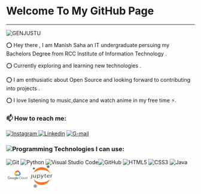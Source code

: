# **Welcome To My GitHub Page** 

---   
   
   ![GENJUSTU](https://user-images.githubusercontent.com/91601706/171492640-46474573-483a-49f2-9d9b-95a261cbac67.gif)

⭕ Hey there ,  I am Manish Saha an IT undergraduate persuing my Bachelors Degree from RCC Institute of Information Technology .

⭕ Currently exploring and learning new technologies .

⭕ I am enthusiatic about Open Source and looking forward to contributing into projects .

⭕ I love listening to music,dance and watch anime in my free time ⚡.

### 📫 How to reach me:

<a href="https://www.instagram.com/manish_1826/" target="blank"> <img src="https://camo.githubusercontent.com/0641e2731604a57f9b9f2de4be17fcf1893c1fbf31dcb3e276f4281208616a1c/68747470733a2f2f696d672e736869656c64732e696f2f62616467652f496e7374616772616d2d2532334534343035462e7376673f6c6f676f3d496e7374616772616d266c6f676f436f6c6f723d7768697465" alt="Instagram" data-canonical-src="https://img.shields.io/badge/Instagram-%23E4405F.svg?logo=Instagram&logoColor=white" style="max-width: 100%;"> </a> 
<a href="https://in.linkedin.com/in/manish-saha-076b61221/" target="blank"> <img src ="https://camo.githubusercontent.com/7be895faac445ab1cbebf7c80fffaca85b859efc38837710d63dd1e5d54cd28b/68747470733a2f2f696d672e736869656c64732e696f2f62616467652f6c696e6b6564696e2d2532333030373742352e7376673f6c6f676f3d6c696e6b6564696e266c6f676f436f6c6f723d7768697465" alt="Linkedin" data-canonical-src="https://img.shields.io/badge/linkedin-%230077B5.svg?logo=linkedin&logoColor=white" style="max-width: 100%;" ></a>
<a href="mailto:manishmanice2003@gmail.com" target="blank"> <img src="https://camo.githubusercontent.com/5e6b0a341d4d45e74caa4ebf9b782f33bcbf087cdf5b0abc90ae5ce782735f6e/68747470733a2f2f696d672e736869656c64732e696f2f62616467652f476d61696c2d4431343833363f6c6f676f3d676d61696c266c6f676f436f6c6f723d7768697465" alt="G-mail" data-canonical-src="https://img.shields.io/badge/Gmail-D14836?logo=gmail&logoColor=white" style="max-width: 100%;">  </a>

### <image src="https://media3.giphy.com/media/RbDKaczqWovIugyJmW/giphy.gif?cid=ecf05e47eb58k74uthys5add207565wy49cfe1gqgw4jqb7f&rid=giphy.gif&ct=g" alt="Programming" width="50" > Technologies I can use:

<img src="https://camo.githubusercontent.com/7ab564b628ede46b5b1cdc871a8cdd6ec5c32c74e934b0858eaaae61fff23ce8/68747470733a2f2f696d672e736869656c64732e696f2f62616467652f2d4769742d4630353033323f6c6f676f3d476974266c6f676f436f6c6f723d7768697465" alt="Git" data-canonical-src="https://img.shields.io/badge/-Git-F05032?logo=Git&amp;logoColor=white" style="max-width: 100%;">     <img src="https://camo.githubusercontent.com/822e05f0daa6f5b719a0102e059850602b0b5c60f7f5ab9956f24748b36332ac/68747470733a2f2f696d672e736869656c64732e696f2f62616467652f507974686f6e2d3134333534433f6c6f676f3d707974686f6e266c6f676f436f6c6f723d7768697465" alt="Python" data-canonical-src="https://img.shields.io/badge/Python-14354C?logo=python&amp;logoColor=white" style="max-width: 100%;">     <img src="https://camo.githubusercontent.com/889c99507846397415ea428a97edd847fa22149977c35d51f9eb9116318856ee/68747470733a2f2f696d672e736869656c64732e696f2f62616467652f2d56697375616c25323053747564696f253230436f64652d3030374143433f6c6f676f3d56697375616c25323053747564696f253230436f6465266c6f676f436f6c6f723d7768697465" alt="Visual Studio Code" data-canonical-src="https://img.shields.io/badge/-Visual%20Studio%20Code-007ACC?logo=Visual%20Studio%20Code&amp;logoColor=white" style="max-width: 100%;"><img src="https://camo.githubusercontent.com/01cbe6b9be8f90242c233fb97709abb3b004ecf9d176b8be9b1d9168716ee993/68747470733a2f2f696d672e736869656c64732e696f2f62616467652f2d4769744875622d3138313731373f6c6f676f3d476974487562266c6f676f436f6c6f723d7768697465" alt="GitHub" data-canonical-src="https://img.shields.io/badge/-GitHub-181717?logo=GitHub&amp;logoColor=white" style="max-width: 100%;">     <img src="https://camo.githubusercontent.com/15c7478468dd755b66b3ca60b4cc933a5e5b61087718ef8d0b4c40e0c2007e79/68747470733a2f2f696d672e736869656c64732e696f2f62616467652f48544d4c352d4533344632363f6c6f676f3d68746d6c35266c6f676f436f6c6f723d7768697465" alt="HTML5" data-canonical-src="https://img.shields.io/badge/HTML5-E34F26?logo=html5&amp;logoColor=white" style="max-width: 100%;">     <img src="https://camo.githubusercontent.com/4f1af9f15c76b7115c02f7bca9d959c96684a51d67ae5b6295fc615072e4498b/68747470733a2f2f696d672e736869656c64732e696f2f62616467652f435353332d3135373242363f6c6f676f3d63737333266c6f676f436f6c6f723d7768697465" alt="CSS3" data-canonical-src="https://img.shields.io/badge/CSS3-1572B6?logo=css3&amp;logoColor=white" style="max-width: 100%;">     <img src="https://camo.githubusercontent.com/c56485108375d4a57ba9e45e80e3e68afcc4ff20e4cb7d2883946191a96c18a9/68747470733a2f2f696d672e736869656c64732e696f2f62616467652f4a6176612d4544384230303f6c6f676f3d6a617661266c6f676f436f6c6f723d7768697465" alt="Java" data-canonical-src="https://img.shields.io/badge/Java-ED8B00?logo=java&amp;logoColor=white" style="max-width: 100%;">    <img src="https://github.com/devicons/devicon/blob/master/icons/googlecloud/googlecloud-original-wordmark.svg" alt="Google Cloud" width="60" height="60">    <img src="https://github.com/devicons/devicon/blob/master/icons/jupyter/jupyter-original-wordmark.svg" alt="Jupyter" width="60" height="60">
